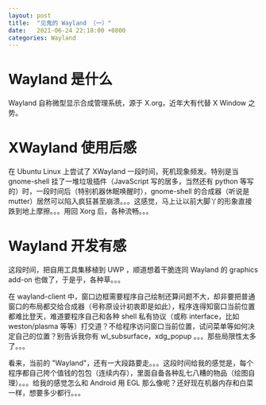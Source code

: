 ```yaml
---
layout: post
title:  "见鬼的 Wayland （一）"
date:   2021-06-24 22:18:00 +0800
categories: Wayland
---
```

# Wayland 是什么
Wayland 自称微型显示合成管理系统，源于 X.org，近年大有代替 X Window 之势。

# XWayland 使用后感
在 Ubuntu Linux 上尝试了 XWayland 一段时间，死机现象频发。特别是当 gnome-shell 挂了一堆垃圾插件（JavaScript 写的居多，当然还有 python 等写的）时，一段时间后（特别机器休眠唤醒时），gnome-shell 的合成器（听说是 mutter）居然可以陷入疯狂甚至崩溃。。。这感觉，马上让以前大脚丫的形象直接跌到地上摩擦。。。用回 Xorg 后，各种流畅。。。

# Wayland 开发有感
这段时间，把自用工具集移植到 UWP ，顺道想着干脆连同 Wayland 的 graphics add-on 也做了，于是乎，各种草。。。

在 wayland-client 中，窗口边框需要程序自己绘制还算问题不大，却非要把普通窗口的布局都交给合成器（号称原设计初衷即是如此），程序连得知窗口当前位置都难比登天，难道要程序自己和各种 shell 私有协议（或称 interface，比如 weston/plasma 等等）打交道？不给程序访问窗口当前位置，试问菜单等如何决定自己的位置？别告诉我你有 wl_subsurface，xdg_popup 。。。那些局限性太多了。。。

看来，当前的 "Wayland"，还有一大段路要走。。。这段时间给我的感觉是，每个程序都自己挎个值钱的包包（连续内存），里面自备各种乱七八糟的物品（绘图自理）。。。给我的感觉怎么和 Android 用 EGL 那么像呢？还好现在机器内存和白菜一样，想要多少都行。。。


